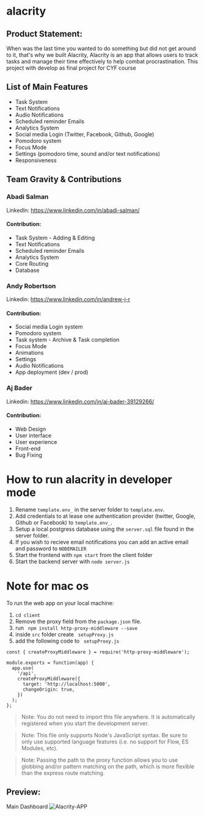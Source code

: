 # alacrity

## Product Statement:

When was the last time you wanted to do something but did not get around to it, that's why we built Alacrity, Alacrity is an app that allows users to track tasks and manage their time effectively to help combat procrastination. This project with develop as final project for CYF course


## List of Main Features

* Task System
* Text Notifications
* Audio Notifications
* Scheduled reminder Emails
* Analytics System 
* Social media Login (Twitter, Facebook, Github, Google)
* Pomodoro system
* Focus Mode
* Settings (pomodoro time, sound and/or text notifications)
* Responsiveness

## Team Gravity & Contributions

### Abadi Salman
LinkedIn: https://www.linkedin.com/in/abadi-salman/ 
#### Contribution: 
- Task System - Adding & Editing 
- Text Notifications
- Scheduled reminder Emails
- Analytics System 
- Core Routing 
- Database 

### Andy Robertson
Linkedin:  https://www.linkedin.com/in/andrew-j-r
#### Contribution:
- Social media Login system
- Pomodoro system
- Task system - Archive & Task completion
- Focus Mode
- Animations
- Settings
- Audio Notifications
- App deployment (dev / prod)

### Aj Bader
Linkedin: https://www.linkedin.com/in/aj-bader-39129266/
#### Contribution:
- Web Design
- User interface
- User experience
- Front-end
- Bug Fixing

# How to run alacrity in developer mode

1. Rename ```template.env_``` in the server folder to ```template.env```.
2. Add credentials to at lease one authentication provider (twitter, Google, Github or Facebook) to ```template.env_```.
3. Setup a local postgress database using the ```server.sql``` file found in the server folder.
4. If you wish to recieve email notifications you can add an active email and password to ```NODEMAILER```
5. Start the frontend with ```npm start``` from the client folder
6. Start the backend server with ```node server.js```

# Note for mac os
To run the web app on your local machine:
1. ```cd client```
2. Remove the proxy field from the ```package.json``` file.
3. run ``` npm install http-proxy-middleware --save```
4. inside ```src``` folder create ``` setupProxy.js```
5. add the following code to ``` setupProxy.js```
``` 
const { createProxyMiddleware } = require('http-proxy-middleware');

module.exports = function(app) {
  app.use(
    '/api',
    createProxyMiddleware({
      target: 'http://localhost:5000',
      changeOrigin: true,
    })
  );
};
```

> Note: You do not need to import this file anywhere. It is automatically registered when you start the development server.

> Note: This file only supports Node's JavaScript syntax. Be sure to only use supported language features (i.e. no support for Flow, ES Modules, etc).

> Note: Passing the path to the proxy function allows you to use globbing and/or pattern matching on the path, which is more flexible than the express route matching.


## Preview:

Main Dashboard
![Alacrity-APP](https://andy-robertson.dev/static/media/alacrity.3a39edd3.png)
